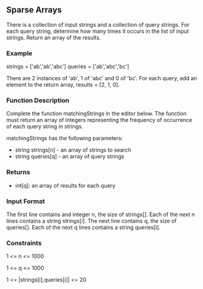 ## Sparse Arrays
There is a collection of input strings and a collection of query strings. For each query string, determine how many times it occurs 
in the list of input strings. Return an array of the results.

### Example
strings = ['ab','ab','abc']
queries = ['ab','abc','bc']

There are 2 instances of 'ab', 1 of 'abc' and 0 of 'bc'. For each query, add an element to the return array, results = [2, 1, 0].

### Function Description
Complete the function matchingStrings in the editor below. The function must return an array of integers representing the frequency of occurrence of each query string in strings.

matchingStrings has the following parameters:

- string strings[n] - an array of strings to search
- string queries[q] - an array of query strings

### Returns

- int[q]: an array of results for each query

### Input Format

The first line contains and integer n, the size of strings[].
Each of the next n lines contains a string strings[i].
The next line contains q, the size of queries[].
Each of the next q lines contains a string queries[i].

### Constraints

1 <= n <= 1000

1 <= q <= 1000

1 <= |strings[i],queries[i]| <= 20
